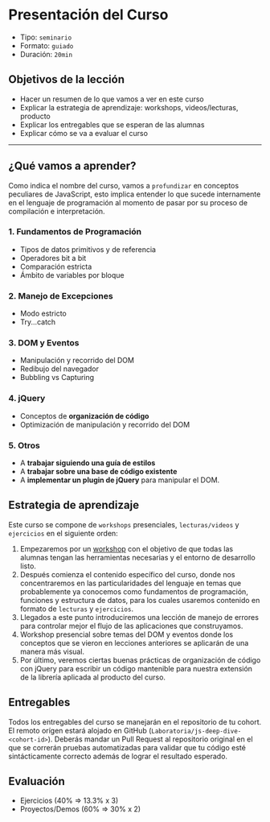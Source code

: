 # Presentación del Curso

* Tipo: `seminario`
* Formato: `guiado`
* Duración: `20min`

## Objetivos de la lección

* Hacer un resumen de lo que vamos a ver en este curso
* Explicar la estrategia de aprendizaje: workshops, videos/lecturas, producto
* Explicar los entregables que se esperan de las alumnas
* Explicar cómo se va a evaluar el curso

***

## ¿Qué vamos a aprender?

Como indica el nombre del curso, vamos a `profundizar` en conceptos peculiares
de JavaScript, esto implica entender lo que sucede internamente en el lenguaje
de programación al momento de pasar por su proceso de compilación e
interpretación.

### 1. Fundamentos de Programación

* Tipos de datos primitivos y de referencia
* Operadores bit a bit
* Comparación estricta
* Ámbito de variables por bloque

### 2. Manejo de Excepciones

* Modo estricto
* Try...catch

### 3. DOM y Eventos

* Manipulación y recorrido del DOM
* Redibujo del navegador
* Bubbling vs Capturing

### 4. jQuery

* Conceptos de **organización de código**
* Optimización de manipulación y recorrido del DOM

### 5. Otros

* A **trabajar siguiendo una guía de estilos**
* A **trabajar sobre una base de código existente**
* A **implementar un plugin de jQuery** para manipular el DOM.

## Estrategia de aprendizaje

Este curso se compone de `workshops` presenciales, `lecturas/videos` y
`ejercicios` en el siguiente orden:

1. Empezaremos por un [workshop](../02-env) con el objetivo de que todas las
   alumnas tengan las herramientas necesarias y el entorno de desarrollo listo.
2. Después comienza el contenido específico del curso, donde nos concentraremos
   en las particularidades del lenguaje en temas que probablemente ya conocemos
   como fundamentos de programación, funciones y estructura de datos, para los
   cuales usaremos contenido en formato de `lecturas` y `ejercicios`.
3. Llegados a este punto introduciremos una lección de manejo de errores para
   controlar mejor el flujo de las aplicaciones que construyamos.
4. Workshop presencial sobre temas del DOM y eventos donde los conceptos que se
   vieron en lecciones anteriores se aplicarán de una manera más visual.
5. Por último, veremos ciertas buenas prácticas de organización de código con
   jQuery para escribir un código mantenible para nuestra extensión de la
   librería aplicada al producto del curso.

## Entregables

Todos los entregables del curso se manejarán en el repositorio de tu cohort. El
remoto orígen estará alojado en GitHub (`Laboratoria/js-deep-dive-<cohort-id>`).
Deberás mandar un Pull Request al repositorio original en el que se correrán
pruebas automatizadas para validar que tu código esté sintácticamente correcto
además de lograr el resultado esperado.

## Evaluación

* Ejercicios (40% => 13.3% x 3)
* Proyectos/Demos (60% => 30% x 2)
